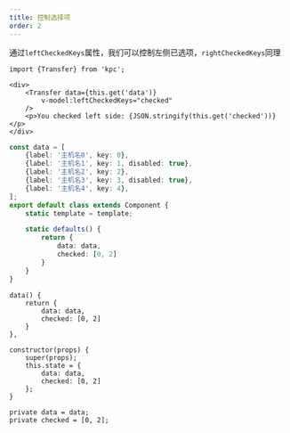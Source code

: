 ```yaml
---
title: 控制选择项
order: 2
---
```


通过`leftCheckedKeys`属性，我们可以控制左侧已选项，`rightCheckedKeys`同理

```vdt
import {Transfer} from 'kpc';

<div>
    <Transfer data={this.get('data')} 
        v-model:leftCheckedKeys="checked"
    />
    <p>You checked left side: {JSON.stringify(this.get('checked'))}</p>
</div>
```

```ts
const data = [
    {label: '主机名0', key: 0},
    {label: '主机名1', key: 1, disabled: true},
    {label: '主机名2', key: 2},
    {label: '主机名3', key: 3, disabled: true},
    {label: '主机名4', key: 4},
];
export default class extends Component {
    static template = template;

    static defaults() {
        return {
            data: data,
            checked: [0, 2]
        }
    }
}
```

```vue-data
data() {
    return {
        data: data,
        checked: [0, 2]
    }
},
```

```react-methods
constructor(props) {
    super(props);
    this.state = {
        data: data,
        checked: [0, 2]
    };
}
```

```angular-properties
private data = data;
private checked = [0, 2];
```
